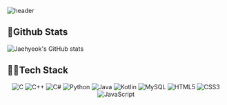 ![header](https://capsule-render.vercel.app/api?type=waving&color=d68c20&height=300&section=header&text=JaeHyeokee&fontSize=90)
## 🏃Github Stats
![Jaehyeok's GitHub stats](https://github-readme-stats.vercel.app/api?username=JaeHyeokee&show_icons=true&theme=great-gatsby&count_private=true)
## 👨‍💻Tech Stack
<div style="text-align: center">

  ![C](https://img.shields.io/badge/c-%2300599C.svg?style=for-the-badge&logo=c&logoColor=white) 
  ![C++](https://img.shields.io/badge/c++-00599C.svg?style=for-the-badge&logo=c%2B%2B&logoColor=white) 
  ![C#](https://img.shields.io/badge/csharp-239120.svg?style=for-the-badge&logo=csharp&logoColor=white) 
  ![Python](https://img.shields.io/badge/python-3670A0?style=for-the-badge&logo=python&logoColor=ffdd54)
  ![Java](https://img.shields.io/badge/java-%23ED8B00.svg?style=for-the-badge&logo=coffeescript&logoColor=2F2625) 
  ![Kotlin](https://img.shields.io/badge/kotlin-7F52FF.svg?style=for-the-badge&logo=kotlin&logoColor=white) 
  ![MySQL](https://img.shields.io/badge/mysql-%2300f.svg?style=for-the-badge&logo=mysql&logoColor=white) 
  ![HTML5](https://img.shields.io/badge/html5-E34F26.svg?style=for-the-badge&logo=Spring&logoColor=white)
  ![CSS3](https://img.shields.io/badge/CSS3-1572B6.svg?style=for-the-badge&logo=Css3&logoColor=white)
  ![JavaScript](https://img.shields.io/badge/JavaScript-F7DF1E.svg?style=for-the-badge&logo=JavaScript&logoColor=white)

</div>
